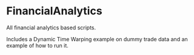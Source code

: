 # FinancialAnalytics
All financial analytics based scripts. 

Includes a Dynamic Time Warping example on dummy trade data and an example of how to run it.


